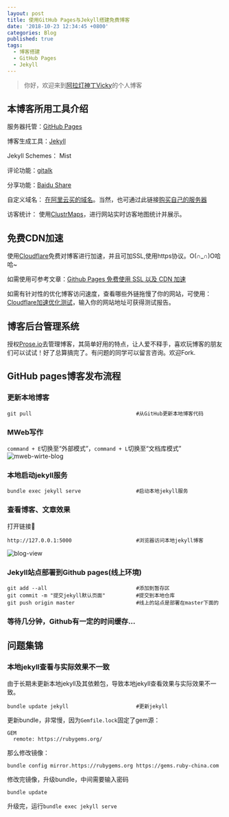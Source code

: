 ```yaml
---
layout: post
title: 使用GitHub Pages与Jekyll搭建免费博客
date: '2018-10-23 12:34:45 +0800'
categories: Blog
published: true
tags:
  - 博客搭建
  - GitHub Pages
  - Jekyll
---
```


> 你好，欢迎来到[阿拉灯神丁Vicky](https://www.bobinsun.cn/)的个人博客

## 本博客所用工具介绍

服务器托管：[GitHub Pages](https://pages.github.com/)

博客生成工具：[Jekyll](https://jekyllrb.com/)

Jekyll Schemes： Mist

评论功能：[gitalk](https://github.com/gitalk/gitalk/blob/master/readme-cn.md)

分享功能：[Baidu Share](http://share.baidu.com/)

自定义域名： [在阿里云买的域名](https://promotion.aliyun.com/ntms/yunparter/invite.html?userCode=uxdvd8jo)。当然，也可通过此链接[购买自己的服务器](https://promotion.aliyun.com/ntms/yunparter/invite.html?userCode=uxdvd8jo)

访客统计： 使用[ClustrMaps](https://clustrmaps.com/)，进行网站实时访客地图统计并展示。

## 免费CDN加速

使用[Cloudflare](https://dash.cloudflare.com/login)免费对博客进行加速，并且可加SSL,使用https协议。O(∩_∩)O哈哈~

如需使用可参考文章：[Github Pages 免费使用 SSL 以及 CDN 加速](https://leamtrop.com/2018/01/28/github-pages-cloudflare/#more)

如需有针对性的优化博客访问速度，查看哪些外链拖慢了你的网站，可使用：[Cloudflare加速优化测试](http://webpagetest.org)，输入你的网站地址可获得测试报告。

## 博客后台管理系统

授权[Prose.io](https://prose.io)去管理博客，其简单好用的特点，让人爱不释手，喜欢玩博客的朋友们可以试试！好了总算搞完了。有问题的同学可以留言咨询。欢迎Fork.

## GitHub pages博客发布流程

### 更新本地博客
```
git pull                                  #从GitHub更新本地博客代码
```
### MWeb写作
`command + E`切换至“外部模式”，`command + L`切换至“文档库模式”
![mweb-wirte-blog](https://i.loli.net/2020/11/13/OcQosyGZmYqd1Df.png) 
### 本地启动jekyll服务
```
bundle exec jekyll serve                  #启动本地jekyll服务
```
### 查看博客、文章效果
打开链接🔗
```
http://127.0.0.1:5000                     #浏览器访问本地jekyll博客
```              
![blog-view](https://i.loli.net/2020/11/13/Q6xrhBmcwb5LUuV.png)
### Jekyll站点部署到Github pages(线上环境)
```
git add --all                             #添加到暂存区
git commit -m "提交jekyll默认页面"          #提交到本地仓库
git push origin master                    #线上的站点是部署在master下面的
```
### 等待几分钟，Github有一定的时间缓存...

## 问题集锦

### 本地jekyll查看与实际效果不一致
由于长期未更新本地jekyll及其依赖包，导致本地jekyll查看效果与实际效果不一致。
```
bundle update jekyll                      #更新jekyll
```
更新bundle，非常慢，因为`Gemfile.lock`固定了gem源：
```
GEM
  remote: https://rubygems.org/
```
那么修改镜像：
```
bundle config mirror.https://rubygems.org https://gems.ruby-china.com
```
修改完镜像，升级bundle，中间需要输入密码
```
bundle update
```
升级完，运行`bundle exec jekyll serve`
